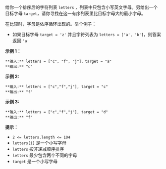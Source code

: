 给你一个排序后的字符列表 `letters` ，列表中只包含小写英文字母。另给出一个目标字母
`target`，请你寻找在这一有序列表里比目标字母大的最小字母。

在比较时，字母是依序循环出现的。举个例子：

  * 如果目标字母 `target = 'z'` 并且字符列表为 `letters = ['a', 'b']`，则答案返回 `'a'`



**示例 1：**

    
    
    **输入:** letters = ["c", "f", "j"]，target = "a"
    **输出:** "c"
    

**示例 2:**

    
    
    **输入:** letters = ["c","f","j"], target = "c"
    **输出:** "f"
    

**示例 3:**

    
    
    **输入:** letters = ["c","f","j"], target = "d"
    **输出:** "f"
    



**提示：**

  * `2 <= letters.length <= 104`
  * `letters[i]` 是一个小写字母
  * `letters` 按非递减顺序排序
  * `letters` 最少包含两个不同的字母
  * `target` 是一个小写字母

